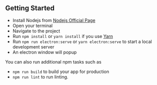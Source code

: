 ## Getting Started

- Install Nodejs from [Nodejs Official Page](https://nodejs.org/en/)
- Open your terminal
- Navigate to the project
- Run `npm install` or `yarn install` if you use [Yarn](https://yarnpkg.com/en/)
- Run `npm run electron:serve` or `yarn electron:serve` to start a local development server
- An electron window will popup

You can also run additional npm tasks such as

- `npm run build` to build your app for production
- `npm run lint` to run linting.

